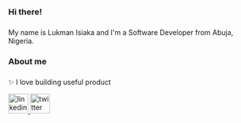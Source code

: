 <h3 align="left">Hi there!</h3>

###

<p align="left">My name is Lukman Isiaka and I'm a Software Developer from Abuja, Nigeria.</p>

<h3 align="left">About me</h3>

###

<p align="left">✨ I love building useful product</p>

<div align="left">
  <a href="https://www.linkedin.com/in/codellyson/" target="_blank">
    <img src="https://raw.githubusercontent.com/maurodesouza/profile-readme-generator/master/src/assets/icons/social/linkedin/default.svg" width="40" height="40" alt="linkedin logo"  />
  </a>
  <a href="https://twitter.com/codellyson" target="_blank">
    <img src="https://raw.githubusercontent.com/maurodesouza/profile-readme-generator/master/src/assets/icons/social/twitter/default.svg" width="40" height="40" alt="twitter logo"  />
  </a>
</div>
